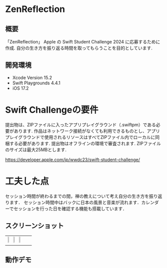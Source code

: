# ZenReflection


## 概要

「ZenReflection」 Apple の Swift Student Challenge 2024 に応募するために作成.
自分の生き方を振り返る時間を取ってもらうことを目的としています.


## 開発環境

- Xcode Version 15.2
- Swift Playgrounds 4.4.1
- iOS 17.2

# Swift Challengeの要件
提出物は、ZIPファイルに入ったアプリプレイグラウンド（.swiftpm）である必要があります.
作品はネットワーク接続がなくても利用できるものとし、アプリプレイグラウンドで使用されるリソースはすべてZIPファイル内でローカルに同梱する必要があります.
提出物はオフラインの環境で審査されます.
ZIPファイルのサイズは最大25MBとします.

https://developer.apple.com/jp/wwdc23/swift-student-challenge/


# 工夫した点

セッション時間が終わるまでの間，禅の教えについて考え自分の生き方を振り返ります．
セッション時間中はバックに日本の風景と音楽が流れます．カレンダーでセッションを行った日を確認する機能も搭載しています．

## スクリーンショット
<table>
  <tr>
    <td>
      <img src="https://github.com/k19rs003/ZenReflection/assets/71622151/5f40d971-bc72-4e62-b5a1-122a26c36c86" width="20%">
      <img src="https://github.com/k19rs003/ZenReflection/assets/71622151/705c7a8c-a94f-420f-852a-26842b462761" width="20%">
      <img src="https://github.com/k19rs003/ZenReflection/assets/71622151/f4c4aa9c-644e-4037-b320-21661735ac07" width="20%">
    </td>
  </tr>
</table>


## 動作デモ

